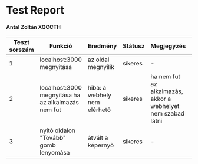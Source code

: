 # Test Report
#### Antal Zoltán XQCCTH

Teszt sorszám | Funkció | Eredmény | Státusz | Megjegyzés | Tesztelő személy | Dátum
--- | --- | --- | --- | --- | --- | --- 
1 |  localhost:3000 megnyitása | az oldal megnyílik | sikeres | - | Antal Zoltán | 2023.01.09.
2 | localhost:3000 megnyitása ha az alkalmazás nem fut | hiba: a webhely nem elérhető | sikeres | ha nem fut az alkalmazás, akkor a webhelyet nem szabad látni | Antal Zoltán | 2023.01.09.
3 | nyitó oldalon "Tovább" gomb lenyomása | átvált a képernyő  | sikeres | - | Antal Zoltán | 2023.01.09.
